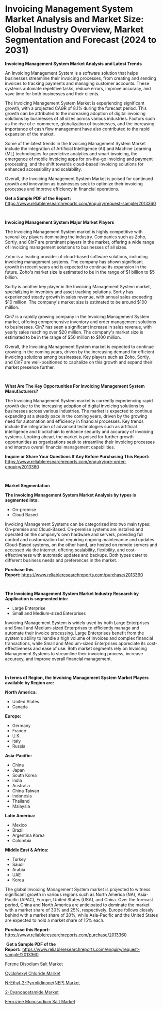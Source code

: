 <p><h1>Invoicing Management System Market Analysis and Market Size: Global Industry Overview, Market Segmentation and Forecast (2024 to 2031)</h1></p><p><strong>Invoicing Management System Market Analysis and Latest Trends</strong></p>
<p><p>An Invoicing Management System is a software solution that helps businesses streamline their invoicing processes, from creating and sending invoices to tracking payments and managing customer accounts. These systems automate repetitive tasks, reduce errors, improve accuracy, and save time for both businesses and their clients.</p><p>The Invoicing Management System Market is experiencing significant growth, with a projected CAGR of 8.1% during the forecast period. This growth can be attributed to the increasing adoption of digital invoicing solutions by businesses of all sizes across various industries. Factors such as the rise of e-commerce, globalization of businesses, and the increasing importance of cash flow management have also contributed to the rapid expansion of the market.</p><p>Some of the latest trends in the Invoicing Management System Market include the integration of Artificial Intelligence (AI) and Machine Learning (ML) technologies for predictive analytics and smart invoicing, the emergence of mobile invoicing apps for on-the-go invoicing and payment processing, and the shift towards cloud-based invoicing solutions for enhanced accessibility and scalability.</p><p>Overall, the Invoicing Management System Market is poised for continued growth and innovation as businesses seek to optimize their invoicing processes and improve efficiency in financial operations.</p></p>
<p><strong>Get a Sample PDF of the Report:&nbsp;</strong> <a href="https://www.reliableresearchreports.com/enquiry/request-sample/2013360">https://www.reliableresearchreports.com/enquiry/request-sample/2013360</a></p>
<p>&nbsp;</p>
<p><strong>Invoicing Management System Major Market Players</strong></p>
<p><p>The Invoicing Management System market is highly competitive with several key players dominating the industry. Companies such as Zoho, Sortly, and Cin7 are prominent players in the market, offering a wide range of invoicing management solutions to businesses of all sizes.</p><p>Zoho is a leading provider of cloud-based software solutions, including invoicing management systems. The company has shown significant growth in recent years and is expected to continue its expansion in the future. Zoho's market size is estimated to be in the range of $1 billion to $5 billion.</p><p>Sortly is another key player in the Invoicing Management System market, specializing in inventory and asset tracking solutions. Sortly has experienced steady growth in sales revenue, with annual sales exceeding $10 million. The company's market size is estimated to be around $100 million.</p><p>Cin7 is a rapidly growing company in the Invoicing Management System market, offering comprehensive inventory and order management solutions to businesses. Cin7 has seen a significant increase in sales revenue, with yearly sales reaching over $20 million. The company's market size is estimated to be in the range of $50 million to $100 million.</p><p>Overall, the Invoicing Management System market is expected to continue growing in the coming years, driven by the increasing demand for efficient invoicing solutions among businesses. Key players such as Zoho, Sortly, and Cin7 are well-positioned to capitalize on this growth and expand their market presence further.</p></p>
<p>&nbsp;</p>
<p><strong>What Are The Key Opportunities For Invoicing Management System Manufacturers?</strong></p>
<p><p>The Invoicing Management System market is currently experiencing rapid growth due to the increasing adoption of digital invoicing solutions by businesses across various industries. The market is expected to continue expanding at a steady pace in the coming years, driven by the growing need for automation and efficiency in financial processes. Key trends include the integration of advanced technologies such as artificial intelligence and blockchain to enhance security and accuracy of invoicing systems. Looking ahead, the market is poised for further growth opportunities as organizations seek to streamline their invoicing processes and improve overall financial management capabilities.</p></p>
<p><strong>Inquire or Share Your Questions If Any Before Purchasing This Report:</strong> <a href="https://www.reliableresearchreports.com/enquiry/pre-order-enquiry/2013360">https://www.reliableresearchreports.com/enquiry/pre-order-enquiry/2013360</a></p>
<p>&nbsp;</p>
<p><strong>Market Segmentation</strong></p>
<p><strong>The Invoicing Management System Market Analysis by types is segmented into:</strong></p>
<p><ul><li>On-premise</li><li>Cloud Based</li></ul></p>
<p><p>Invoicing Management Systems can be categorized into two main types: On-premise and Cloud-Based. On-premise systems are installed and operated on the company's own hardware and servers, providing full control and customization but requiring ongoing maintenance and updates. Cloud-Based systems, on the other hand, are hosted on remote servers and accessed via the internet, offering scalability, flexibility, and cost-effectiveness with automatic updates and backups. Both types cater to different business needs and preferences in the market.</p></p>
<p><strong>Purchase this Report:&nbsp;</strong><a href="https://www.reliableresearchreports.com/purchase/2013360">https://www.reliableresearchreports.com/purchase/2013360</a></p>
<p>&nbsp;</p>
<p><strong>The Invoicing Management System Market Industry Research by Application is segmented into:</strong></p>
<p><ul><li>Large Enterprise</li><li>Small and Medium-sized Enterprises</li></ul></p>
<p><p>Invoicing Management System is widely used by both Large Enterprises and Small and Medium-sized Enterprises to efficiently manage and automate their invoice processing. Large Enterprises benefit from the system's ability to handle a high volume of invoices and complex financial transactions, while Small and Medium-sized Enterprises appreciate its cost-effectiveness and ease of use. Both market segments rely on Invoicing Management Systems to streamline their invoicing process, increase accuracy, and improve overall financial management.</p></p>
<p>&nbsp;</p>
<p><strong>In terms of Region, the Invoicing Management System Market Players available by Region are:</strong></p>
<p>
    <p> <strong> North America: </strong>
        <ul>
            <li>United States</li>
            <li>Canada</li>
        </ul>
        </p> 
    <p> <strong> Europe: </strong>
        <ul>
            <li>Germany</li>
            <li>France</li>
            <li>U.K.</li>
            <li>Italy</li>
            <li>Russia</li>
        </ul>
        </p> 
    <p> <strong> Asia-Pacific: </strong>
        <ul>
            <li>China</li>
            <li>Japan</li>
            <li>South Korea</li>
            <li>India</li>
            <li>Australia</li>
            <li>China Taiwan</li>
            <li>Indonesia</li>
            <li>Thailand</li>
            <li>Malaysia</li>
        </ul>
        </p> 
    <p> <strong> Latin America: </strong>
        <ul>
            <li>Mexico</li>
            <li>Brazil</li>
            <li>Argentina Korea</li>
            <li>Colombia</li>
        </ul>
        </p> 
    <p> <strong> Middle East & Africa: </strong>
        <ul>
            <li>Turkey</li>
            <li>Saudi</li>
            <li>Arabia</li>
            <li>UAE</li>
            <li>Korea</li>
        </ul>
    </p>
    </p>
<p><p>The global Invoicing Management System market is projected to witness significant growth in various regions such as North America (NA), Asia-Pacific (APAC), Europe, United States (USA), and China. Over the forecast period, China and North America are anticipated to dominate the market with a market share of 30% and 25%, respectively. Europe follows closely behind with a market share of 20%, while Asia-Pacific and the United States are expected to hold a market share of 15% each.</p></p>
<p><strong>Purchase this Report: </strong><a href="https://www.reliableresearchreports.com/purchase/2013360">https://www.reliableresearchreports.com/purchase/2013360</a></p>
<p>&nbsp;<strong>Get a Sample PDF of the Report:&nbsp;&nbsp;</strong><a href="https://www.reliableresearchreports.com/enquiry/request-sample/2013360">https://www.reliableresearchreports.com/enquiry/request-sample/2013360</a></p>
<p><strong></strong></p>
<p><p><a href="https://military-diascia-e68.notion.site/Ferene-Disodium-Salt-Market-Research-Report-The-Key-To-Successful-Business-Strategy-Forecasted-for--0e4d69956564403a856908ee683b9aac">Ferene Disodium Salt Market</a></p><p><a href="https://view.publitas.com/reportprime-1/cyclohexyl-chloride-market-size-growth-outlook-from-2024-to-2031-projecting-at-markets-trends-analysis-by-application-regional-outlook-and-revenue/">Cyclohexyl Chloride Market</a></p><p><a href="https://meowing-canidae-761.notion.site/N-Ethyl-2-Pyrrolidinone-NEP-Market-Offer-Valuable-Insights-into-Market-Size-Market-Share-Market-T-fe0123c97d1d4e91a3cbc1195f44e3d0">N-Ethyl-2-Pyrrolidinone(NEP) Market</a></p><p><a href="https://view.publitas.com/reportprime-1/2-cyanoacetamide-market-size-growth-outlook-from-2024-to-2031-projecting-at-markets-trends-analysis-by-application-regional-outlook-and-revenue/">2-Cyanoacetamide Market</a></p><p><a href="https://sudsy-motorcycle-bbc.notion.site/Ferrozine-Monosodium-Salt-Market-Growth-Market-Trends-COVID-19-Impact-and-Forecasts-for-period-fr-6918321dfc3141b59d54cde7c4d1e2ae">Ferrozine Monosodium Salt Market</a></p></p>